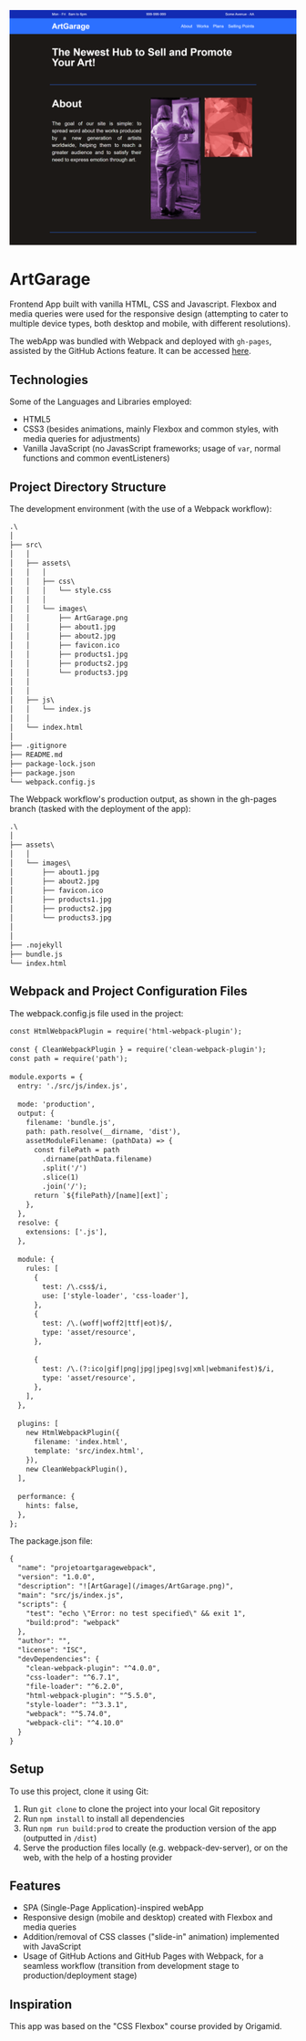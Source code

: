 ![ArtGarage](/src/assets/images/ArtGarage.png)

# ArtGarage

Frontend App built with vanilla HTML, CSS and Javascript. Flexbox and media queries were used for the responsive design (attempting to cater to multiple device types, both desktop and mobile, with different resolutions). 

The webApp was bundled with Webpack and deployed with `gh-pages`, assisted by the GitHub Actions feature. It can be accessed [here](https://nothingnothings.github.io/ArtGarageWebpackVersion/).

## Technologies

Some of the Languages and Libraries employed:

- HTML5
- CSS3 (besides animations, mainly Flexbox and common styles, with media queries for adjustments)
- Vanilla JavaScript (no JavasScript frameworks; usage of `var`, normal functions and common eventListeners)

## Project Directory Structure 

The development environment (with the use of a Webpack workflow):

```
.\
│
├── src\
│   │
│   ├── assets\
│   │   │
│   │   ├── css\
│   │   │   └── style.css
│   │   │
│   │   └── images\
│   │       ├── ArtGarage.png
│   │       ├── about1.jpg
│   │       ├── about2.jpg
│   │       ├── favicon.ico
│   │       ├── products1.jpg
│   │       ├── products2.jpg
│   │       └── products3.jpg
│   │
│   │
│   ├── js\
│   │   └── index.js
│   │
│   └── index.html
│
├── .gitignore
├── README.md
├── package-lock.json
├── package.json
└── webpack.config.js

```

The Webpack workflow's production output, as shown in the gh-pages branch (tasked with the deployment of the app):


```
.\
│
├── assets\
│   │
│   └── images\
│       ├── about1.jpg
│       ├── about2.jpg
│       ├── favicon.ico
│       ├── products1.jpg
│       ├── products2.jpg
│       └── products3.jpg
│
│
├── .nojekyll
├── bundle.js
└── index.html
```

## Webpack and Project Configuration Files

The webpack.config.js file used in the project:

```
const HtmlWebpackPlugin = require('html-webpack-plugin');

const { CleanWebpackPlugin } = require('clean-webpack-plugin');
const path = require('path');

module.exports = {
  entry: './src/js/index.js',

  mode: 'production',
  output: {
    filename: 'bundle.js',
    path: path.resolve(__dirname, 'dist'),
    assetModuleFilename: (pathData) => {
      const filePath = path
        .dirname(pathData.filename)
        .split('/')
        .slice(1)
        .join('/');
      return `${filePath}/[name][ext]`;
    },
  },
  resolve: {
    extensions: ['.js'],
  },

  module: {
    rules: [
      {
        test: /\.css$/i,
        use: ['style-loader', 'css-loader'],
      },
      {
        test: /\.(woff|woff2|ttf|eot)$/,
        type: 'asset/resource',
      },

      {
        test: /\.(?:ico|gif|png|jpg|jpeg|svg|xml|webmanifest)$/i,
        type: 'asset/resource',
      },
    ],
  },

  plugins: [
    new HtmlWebpackPlugin({
      filename: 'index.html',
      template: 'src/index.html',
    }),
    new CleanWebpackPlugin(),
  ],

  performance: {
    hints: false,
  },
};
```

The package.json file:

```
{
  "name": "projetoartgaragewebpack",
  "version": "1.0.0",
  "description": "![ArtGarage](/images/ArtGarage.png)",
  "main": "src/js/index.js",
  "scripts": {
    "test": "echo \"Error: no test specified\" && exit 1",
    "build:prod": "webpack"
  },
  "author": "",
  "license": "ISC",
  "devDependencies": {
    "clean-webpack-plugin": "^4.0.0",
    "css-loader": "^6.7.1",
    "file-loader": "^6.2.0",
    "html-webpack-plugin": "^5.5.0",
    "style-loader": "^3.3.1",
    "webpack": "^5.74.0",
    "webpack-cli": "^4.10.0"
  }
}
```

## Setup

To use this project, clone it using Git:

1. Run `git clone` to clone the project into your local Git repository
2. Run `npm install` to install all dependencies
3. Run `npm run build:prod` to create the production version of the app (outputted in `/dist`)
4. Serve the production files locally (e.g. webpack-dev-server), or on the web, with the help of a hosting provider

## Features

- SPA (Single-Page Application)-inspired webApp
- Responsive design (mobile and desktop) created with Flexbox and media queries
- Addition/removal of CSS classes ("slide-in" animation) implemented with JavaScript
- Usage of GitHub Actions and GitHub Pages with Webpack, for a seamless workflow (transition from development stage to production/deployment stage)


## Inspiration

This app was based on the "CSS Flexbox" course provided by Origamid.
